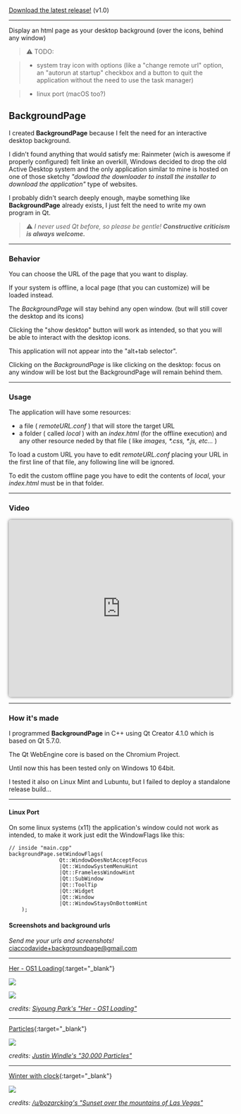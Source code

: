 [Download the latest release!](https://github.com/CiaccoDavide/BackgroundPage/releases) (v1.0)

---

Display an html page as your desktop background (over the icons, behind any window)

> ⚠  TODO:

> * system tray icon with options (like a "change remote url" option, an "autorun at startup" checkbox and a button to quit the application without the need to use the task manager)

> * linux port (macOS too?)

## BackgroundPage

I created **BackgroundPage** because I felt the need for an interactive desktop background.

I didn't found anything that would satisfy me: Rainmeter (wich is awesome if properly configured) felt linke an overkill, Windows decided to drop the old Active Desktop system and the only application similar to mine is hosted on one of those sketchy _"dowload the downloader to install the installer to download the application"_ type of websites.

I probably didn't search deeply enough, maybe something like **BackgroundPage** already exists, I just felt the need to write my own program in Qt.

> ⚠  _I never used Qt before, so please be gentle! **Constructive criticism is always welcome.**_

---

### Behavior

You can choose the URL of the page that you want to display.

If your system is offline, a local page (that you can customize) will be loaded instead.

The _BackgroundPage_ will stay behind any open window. (but will still cover the desktop and its icons)

Clicking the "show desktop" button will work as intended, so that you will be able to interact with the desktop icons.

This application will not appear into the "alt+tab selector".

Clicking on the _BackgroundPage_ is like clicking on the desktop: focus on any window will be lost but the BackgroundPage will remain behind them.

---

### Usage

The application will have some resources:

 * a file ( _remoteURL.conf_ ) that will store the target URL
 * a folder ( called _local_ ) with an _index.html_ (for the offline execution) and any other resource neded by that file ( like _images, *.css, *.js, etc..._ )
 
To load a custom URL you have to edit _remoteURL.conf_ placing your URL in the first line of that file, any following line will be ignored.

To edit the custom offline page you have to edit the contents of _local_, your _index.html_ must be in that folder.

---

### Video

<iframe style="width:100%;height: 400px;overflow: hidden;border-radius:5px;border:1px solid #ddd;box-shadow:0 0 6px #666;" src="https://www.youtube.com/embed/SsPK5mimgnk" frameborder="0" allowfullscreen></iframe>



---


### How it's made

I programmed **BackgroundPage** in C++ using Qt Creator 4.1.0 which is based on Qt 5.7.0.

The Qt WebEngine core is based on the Chromium Project.

Until now this has been tested only on Windows 10 64bit.

I tested it also on Linux Mint and Lubuntu, but I failed to deploy a standalone release build...

---

#### Linux Port

On some linux systems (x11) the application's window could not work as intended, to make it work just edit the WindowFlags like this:

```
// inside "main.cpp"
backgroundPage.setWindowFlags(
                Qt::WindowDoesNotAcceptFocus
                |Qt::WindowSystemMenuHint
                |Qt::FramelessWindowHint
                |Qt::SubWindow
                |Qt::ToolTip
                |Qt::Widget
                |Qt::Window
                |Qt::WindowStaysOnBottomHint
    );
```

#### Screenshots and background urls

_Send me your urls and screenshots!_ [ciaccodavide+backgroundpage@gmail.com](mailto:ciaccodavide+backgroundpage@gmail.com)

---

[Her - OS1 Loading](http://ciaccodavi.de/her/){:target="_blank"}

<a href="http://ciaccodavi.de/her/" target="_blank">![](http://i.imgur.com/HFKgBPp.gif)</a>

<a href="http://ciaccodavi.de/her/" target="_blank">![](http://i.imgur.com/5pJ2pIw.gif)</a>

_credits: [Siyoung Park's "Her - OS1 Loading"](https://codepen.io/psyonline/pen/yayYWg)_

---

[Particles](http://ciaccodavi.de/particles/){:target="_blank"}

<a href="http://ciaccodavi.de/particles/" target="_blank">![](http://i.imgur.com/2ur29kA.gif)</a>

_credits: [Justin Windle's "30,000 Particles"](https://codepen.io/soulwire/pen/Ffvlo)_

---

[Winter with clock](http://ciaccodavi.de/backgrounds/winter/){:target="_blank"}

<a href="http://ciaccodavi.de/backgrounds/winter/" target="_blank">![](http://i.imgur.com/LZZrmM3.png)</a>

_credits: [/u/bozarcking's "Sunset over the mountains of Las Vegas"](https://www.reddit.com/r/EarthPorn/comments/5khkl9/sunset_over_the_mountains_of_las_vegas_2500x1668/)_
